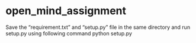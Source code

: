 # open_mind_assignment

Save the “requirement.txt” and “setup.py” file in the same directory and run setup.py using following command
python setup.py
